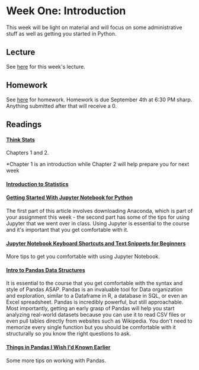 # Week One: Introduction

This week will be light on material and will focus on some administrative stuff as well as getting you started in Python.

## Lecture

See [here](https://github.com/CSC217/fall_2019/blob/master/week01-introduction/Week_One_Introduction.pdf) for this week's lecture.

## Homework

See [here](https://github.com/CSC217/fall_2019/blob/master/week01-introduction/Homework_One.ipynb) for homework. Homework is due September 4th at 6:30 PM sharp. Anything submitted after that will receive a 0.

## Readings

#### [Think Stats](http://greenteapress.com/thinkstats2/thinkstats2.pdf)  
Chapters 1 and 2.

\*Chapter 1 is an introduction while Chapter 2 will help prepare you for next week

#### [Introduction to Statistics](https://ocw.mit.edu/courses/mathematics/18-05-introduction-to-probability-and-statistics-spring-2014/readings/MIT18_05S14_Reading10a.pdf)



#### [Getting Started With Jupyter Notebook for Python](https://medium.com/codingthesmartway-com-blog/getting-started-with-jupyter-notebook-for-python-4e7082bd5d46)  
The first part of this article involves downloading Anaconda, which is part of your assignment this week - the second part has some of the tips for using Jupyter that we went over in class. Using Jupyter is essential to the course and it's important that you get comfortable with it.

#### [Jupyter Notebook Keyboard Shortcuts and Text Snippets for Beginners](http://maxmelnick.com/2016/04/19/python-beginner-tips-and-tricks.html)
More tips to get you comfortable with using Jupyter Notebook.

#### [Intro to Pandas Data Structures](http://gregreda.com/2013/10/26/intro-to-pandas-data-structures/)

It is essential to the course that you get comfortable with the syntax and style of Pandas ASAP. Pandas is an invaluable tool for Data organization and exploration, similar to a Dataframe in R, a database in SQL, or even an Excel spreadsheet. Pandas is incredibly powerful, but still approachable. Most importantly, getting an early grasp of Pandas will help you start analyzing real-world datasets because you can use it to read CSV files or even pull tables directly from websites such as Wikipedia. You don't need to memorize every single function but you should be comfortable with it structurally so you know the right questions to ask.

#### [Things in Pandas I Wish I'd Known Earlier](https://nbviewer.jupyter.org/github/rasbt/python_reference/blob/master/tutorials/things_in_pandas.ipynb)

Some more tips on working with Pandas.
